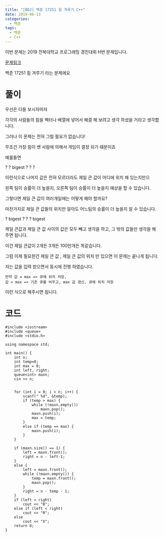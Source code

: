 ```yaml
---
title: "[BOJ] 백준 17251 힘 겨루기 C++"
date: 2019-06-13
categories: 
  - 백준
tags: 
  - 백준
  - C++
---
```


이번 문제는 2019 전북대학교 프로그래밍 경진대회 H번 문제입니다.

[문제링크](https://www.acmicpc.net/problem/17251)

백준 17251 힘 겨루기 라는 문제에요

# 풀이

우선은 다들 보시자마자 

각각의 사람들의 힘을 벡터나 배열에 넣어서 해결 해 보려고 생각 하셨을 거라고 생각합니다.


그러나 이 문제는 전혀 그럴 필요가 없습니다!

무조건 가장 힘이 쌘 사람에 의해서 게임이 결정 되기 떄문이죠

예를들면

? ? bigest ? ? ? 

이런식으로 나머지 값은 전혀 모르더라도 제일 큰 값이 어디에 위치 해 있는지만으

왼쪽 팀이 승률이 더 높을지, 오른쪽 팀이 승률이 더 높을지 예상을 할 수 있습니다. 

그렇다면 제일 큰 값이 여러개일때는 어떻게 해야 할까요?

마찬가지로 제일 큰 값들의 위치만 알아도 어느팀의 승률이 더 높을지 알 수 있습니다.

? bigest ?  ? ? bigest

제일 큰값과 제일 큰 값 사이의 값은 모두 빼고 생각을 하고, 그 밖의 값들만 생각을 해 주면 됩니다. 

이건 제일 큰값이 2개든 3개든 100만개든 똑같습니다. 


그럼 이제 필요한건 제일 큰 값 , 제일 큰 값의 위치 만 있으면 이 문제는 끝나게 됩니다.


저는 값을 입력 받으면서 동시에 진행 하였습니다. 

```
만약 값 = max => 큐에 위치 저장,
값 > max => 기존 큐를 비우고, max 값 갱신, 큐에 위치 저장
```

이런 식으로 해주시면 됩니다.


# 코드
```
#include <iostream>
#include <queue>
#include <stdio.h>

using namespace std;

int main() {
	int n; 
	int temp=0;
	int max = 0;
	int left, right;
	queue<int> maxn;
	cin >> n; 


	for (int i = 0; i < n; i++) {
		scanf(" %d", &temp);
		if (temp > max) {
			while (!maxn.empty())
				maxn.pop();
			maxn.push(i);
			max = temp;
		}
		else if (temp == max) {
			maxn.push(i);
		}
	}

	if (maxn.size() == 1) {
		left = maxn.front();
		right = n - left-1;
	}
	else {
		left = maxn.front();
		while (!maxn.empty()) {
			temp = maxn.front();
			maxn.pop();
		}
		right = n - temp - 1;
	}
	if (left > right)
		cout << "B";
	else if (left < right)
		cout << "R";
	else
		cout << "X";
	return 0;
}
```

